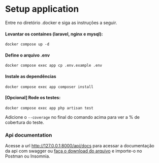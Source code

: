 

# Setup application

Entre no diretório .docker e siga as instruções a seguir.

#### Levantar os containes (laravel, nginx e mysql):
```docker compose up -d```

#### Define o arquivo .env
```docker compose exec app cp .env.example .env```

#### Instale as dependências
```docker compose exec app composer install```

#### [Opcional] Rode os testes:
```docker compose exec app php artisan test```

Adicione o ```--coverage``` no final do comando acima para ver a % de cobertura do teste.

### Api documentation
Acesse a url http://127.0.0.1:8000/api/docs para acessar a documentação da api com swagger ou [faça o download do arquivo](https://github.com/epscavalcante/adoorei-teste-backend/blob/main/adoorei-api-doc.json) e importe-o no Postman ou Insomnia.
